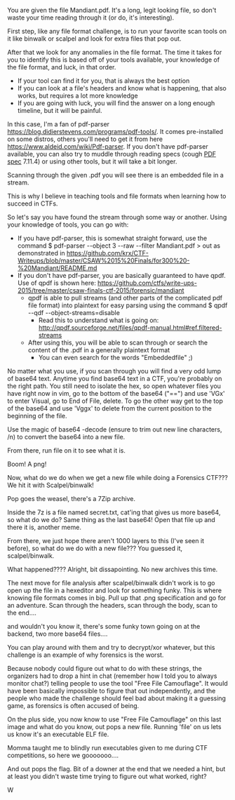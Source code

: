 You are given the file Mandiant.pdf. It's a long, legit looking file, so don't waste your time reading through it (or do, it's interesting). 

First step, like any file format challenge, is to run your favorite scan tools on it like binwalk or scalpel and look for extra files that pop out.

After that we look for any anomalies in the file format. The time it takes for you to identify this is based off of your tools available, your knowledge of the file format, and luck, in that order. 

* If your tool can find it for you, that is always the best option
* If you can look at a file's headers and know what is happening, that also works, but requires a lot more knowledge
* If you are going with luck, you will find the answer on a long enough timeline, but it will be painful. 

In this case, I'm a fan of pdf-parser <https://blog.didierstevens.com/programs/pdf-tools/>. It comes pre-installed on some distros, others you'll need to get it from here <https://www.aldeid.com/wiki/Pdf-parser>. If you don't have pdf-parser available, you can also try to muddle through reading specs (cough [PDF spec](https://www.adobe.com/content/dam/acom/en/devnet/acrobat/pdfs/PDF32000_2008.pdf) 7.11.4) or using other tools, but it will take a bit longer. 

Scanning through the given .pdf you will see there is an embedded file in a stream. 

This is why I believe in teaching tools and file formats when learning how to succeed in CTFs. 

So let's say you have found the stream through some way or another. Using your knowledge of tools, you can go with:

* If you have pdf-parser, this is somewhat straight forward, use the command $ pdf-parser --object 3 --raw --filter Mandiant.pdf > out as demonstrated in <https://github.com/krx/CTF-Writeups/blob/master/CSAW%2015%20Finals/for300%20-%20Mandiant/README.md>
* If you don't have pdf-parser, you are basically guaranteed to have qpdf. Use of qpdf is shown here: <https://github.com/ctfs/write-ups-2015/tree/master/csaw-finals-ctf-2015/forensic/mandiant>
   * qpdf is able to pull streams (and other parts of the complicated pdf file format) into plaintext for easy parsing using the command $ qpdf --qdf --object-streams=disable
      * Read this to understand what is going on: <http://qpdf.sourceforge.net/files/qpdf-manual.html#ref.filtered-streams>
   * After using this, you will be able to scan through or search the content of the .pdf in a generally plaintext format
      * You can even search for the words "Embeddedfile" ;)
      
No matter what you use, if you scan through you will find a very odd lump of base64 text. Anytime you find base64 text in a CTF, you're probably on the right path. You still need to isolate the hex, so open whatever files you have right now in vim, go to the bottom of the base64 ("==") and use 'VGx' to enter Visual, go to End of File, delete. To go the other way get to the top of the base64 and use 'Vggx' to delete from the current position to the beginning of the file.

Use the magic of base64 -decode (ensure to trim out new line characters, /n) to convert the base64 into a new file. 

From there, run file on it to see what it is. 

Boom! A png! 

Now, what do we do when we get a new file while doing a Forensics CTF??? We hit it with Scalpel/binwalk!

Pop goes the weasel, there's a 7Zip archive. 

Inside the 7z is a file named secret.txt, cat'ing that gives us more base64, so what do we do? Same thing as the last base64! Open that file up and there it is, another meme. 

From there, we just hope there aren't 1000 layers to this (I've seen it before), so what do we do with a new file??? You guessed it, scalpel/binwalk.

What happened???? Alright, bit dissapointing. No new archives this time.

The next move for file analysis after scalpel/binwalk didn't work is to go open up the file in a hexeditor and look for something funky. This is where knowing file formats comes in big. Pull up that .png specification and go for an adventure. Scan through the headers, scan through the body, scan to the end.... 

and wouldn't you know it, there's some funky town going on at the backend, two more base64 files.... 

You can play around with them and try to decrypt/xor whatever, but this challenge is an example of why forensics is the worst. 

Because nobody could figure out what to do with these strings, the organizers had to drop a hint in chat (remember how I told you to always monitor chat?) telling people to use the tool "Free File Camouflage". It would have been basically impossible to figure that out independently, and the people who made the challenge should feel bad about making it a guessing game, as forensics is often accused of being.

On the plus side, you now know to use "Free File Camouflage" on this last image and what do you know, out pops a new file. Running 'file' on us lets us know it's an executable ELF file.

Momma taught me to blindly run executables given to me during CTF competitions, so here we gooooooo.... 

And out pops the flag. Bit of a downer at the end that we needed a hint, but at least you didn't waste time trying to figure out what worked, right?



W






  





